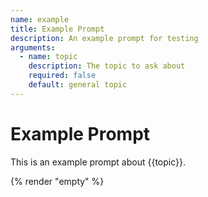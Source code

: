 ```yaml
---
name: example
title: Example Prompt
description: An example prompt for testing
arguments:
  - name: topic
    description: The topic to ask about
    required: false
    default: general topic
---
```


# Example Prompt

This is an example prompt about {{topic}}.

{% render "empty" %}